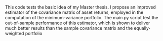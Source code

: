 This code tests the basic idea of my Master thesis. I propose an improved estimator of the covariance matrix of asset returns, employed in the computation of the  minimum-variance portfolio. The main.py script test the out-of-sample performance of this estimator, which is shown to deliver much better results than the sample covariance matrix and the equally-weighted portfolio
